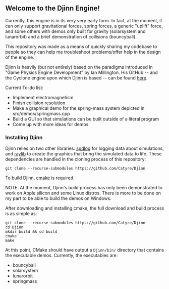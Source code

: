 ## Welcome to the Djinn Engine!
Currently, this engine is in its very very early form.  In fact, at the moment, it can only support gravitational forces, spring forces, a generic "uplift" force, and some others with demos only built for gravity (solarsystem and lunarorbit) and a brief demonstration of collisions (bouncyball).

This repository was made as a means of quickly sharing my codebase to people so they can help me troubleshoot problems/offer help in the design of the engine.

Djinn is heavily (but not entirely) based on the paradigms introduced in "Game Physics Engine Development" by Ian Millington.  His GitHub -- and the Cyclone engine upon which Djinn is based -- can be found [here](https://github.com/idmillington).

Current To-do list:
- Implement electromagnetism
- Finish collision resolution
- Make a graphical demo for the spring-mass system depicted in src/demos/springmass.cpp
- Build a GUI so that simulations can be built outside of a literal program
- Come up with more ideas for demos

### Installing Djinn
Djinn relies on two other libraries: [spdlog](https://github.com/gabime/spdlog) for logging data about simulations, and [raylib](https://github.com/raysan5/raylib) to create the graphics that bring the simulated data to life.  These dependencies are handled in the cloning process of this repository:

    git clone --recurse-submodules https://github.com/Catyre/Djinn

To build Djinn, [cmake](https://cmake.org/download/) is required.  

NOTE: At the moment, Djinn's build process has only been demonstrated to work on Apple silicon and some Linux distros.  There is more to be done on my part to be able to build the demos on Windows.  

After downloading and installing cmake, the full download and build process is as simple as:

    git clone --recurse-submodules https://github.com/Catyre/Djinn
    cd Djinn
    mkdir build && cd build
    cmake ..
    make

At this point, CMake should have output a `Djinn/bin/` directory that contains the executable demos.  Currently, the executables are:
- bouncyball
- solarsystem
- lunarorbit
- springmass
